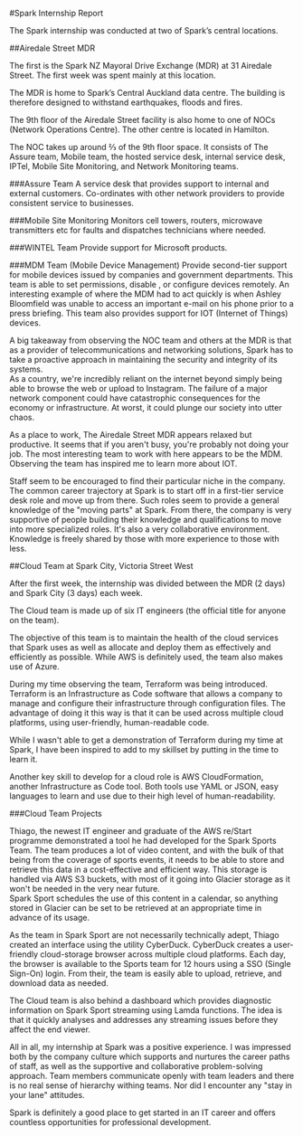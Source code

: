 #Spark Internship Report

The Spark internship was conducted at two of Spark’s central locations.

##Airedale Street MDR

The first is the Spark NZ Mayoral Drive Exchange (MDR) at 31 Airedale Street. The first week was spent mainly at this location.  

The MDR is home to Spark’s Central Auckland data centre.  The building is therefore designed to withstand earthquakes, floods and fires. 

The 9th floor of the Airedale Street facility is also home to one of NOCs (Network Operations Centre). The other centre is located in Hamilton.

The NOC takes up around ⅔ of the 9th floor space.  It consists of The Assure team, Mobile team, the hosted service desk, internal service desk, IPTel, Mobile Site Monitoring, and Network Monitoring teams. 

###Assure Team
A service desk that provides support to internal and external customers.  Co-ordinates with other network providers to provide consistent service to businesses.

###Mobile Site Monitoring
Monitors cell towers, routers, microwave transmitters etc for faults and dispatches technicians where needed.

###WINTEL Team
Provide support for Microsoft products.

###MDM Team (Mobile Device Management)
Provide second-tier support for mobile devices issued by companies and government departments. This team is able to set permissions, disable , or configure devices remotely.  An interesting example of where the MDM had to act quickly is when Ashley Bloomfield was unable to access an important e-mail on his phone prior to a press briefing. 
This team also provides support for IOT (Internet of Things) devices.

A big takeaway from observing the NOC team and others at the MDR is that as a provider of telecommunications and networking solutions, Spark has to take a proactive approach in maintaining the security and integrity of its systems.  
As a country, we're incredibly reliant on the internet beyond simply being able to browse the web or upload to Instagram.  The failure of a major network component could have catastrophic consequences for the economy or infrastructure.  At worst, it could plunge our society into utter chaos. 

As a place to work, The Airedale Street MDR appears relaxed but productive.  It seems that if you aren't busy, you're probably not doing your job.  The most interesting team to work with here appears to be the MDM.  Observing the team has inspired me to learn more about IOT.

Staff seem to be encouraged to find their particular niche in the company.  The common career trajectory at Spark is to start off in a first-tier service desk role and move up from there.  Such roles seem to provide a general knowledge of the "moving parts" at Spark.   From there, the company is very supportive of people building their knowledge and qualifications to move into more specialized roles.  It's also a very collaborative environment.  Knowledge is freely shared by those with more experience to those with less.

##Cloud Team at Spark City, Victoria Street West

After the first week, the internship was divided between the MDR (2 days) and Spark City (3 days) each week. 

The Cloud team is made up of six IT engineers (the official title for anyone on the team).  

The objective of this team is to maintain the health of the cloud services that Spark uses as well as allocate and deploy them as effectively and efficiently as possible. 
While AWS is definitely used, the team also makes use of Azure.

During my time observing the team, Terraform was being introduced.  Terraform is an Infrastructure as Code software that allows a company to manage and configure their infrastructure through configuration files. The advantage of doing it this way is that it can be used across multiple cloud platforms, using user-friendly, human-readable code.

While I wasn't able to get a demonstration of Terraform during my time at Spark, I have been inspired to add to my skillset by putting in the time to learn it. 

Another key skill to develop for a cloud role is AWS CloudFormation, another Infrastructure as Code tool.  Both tools use YAML or JSON, easy languages to learn and use due to their high level of human-readability.

###Cloud Team Projects

Thiago, the newest IT engineer and graduate of the AWS re/Start programme demonstrated a tool he had developed for the Spark Sports Team.
The team produces a lot of video content, and with the bulk of that being from the coverage of sports events, it needs to be able to store and retrieve this data in a cost-effective and efficient way. This storage is handled via AWS S3 buckets, with most of it going into Glacier storage as it won't be needed in the very near future.  
Spark Sport schedules the use of this content in a calendar, so anything stored in Glacier can be set to be retrieved at an appropriate time in advance of its usage.

As the team in Spark Sport are not necessarily technically adept, Thiago created an interface using the utility CyberDuck. 
CyberDuck creates a user-friendly cloud-storage browser across multiple cloud platforms. Each day, the browser is available to the Sports team for 12 hours using a SSO (Single Sign-On) login.  From their, the team is easily able to upload, retrieve, and download data as needed.

The Cloud team is also behind a dashboard which provides diagnostic information on Spark Sport streaming using Lamda functions.  The idea is that it quickly analyses and addresses any streaming issues before they affect the end viewer. 

All in all, my internship at Spark was a positive experience.  I was impressed both by the company culture which supports and nurtures the career paths of staff, as well as the supportive and collaborative problem-solving approach.  Team members communicate openly with team leaders and there is no real sense of hierarchy withing teams. Nor did I encounter any "stay in your lane" attitudes.

Spark is definitely a good place to get started in an IT career and offers countless opportunities for professional development.













